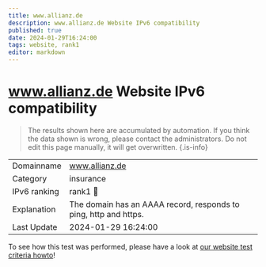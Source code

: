 ```yaml
---
title: www.allianz.de
description: www.allianz.de Website IPv6 compatibility
published: true
date: 2024-01-29T16:24:00
tags: website, rank1
editor: markdown
---
```


# www.allianz.de Website IPv6 compatibility

> The results shown here are accumulated by automation. If you think the data shown is wrong, please contact the administrators. 
> Do not edit this page manually, it will get overwritten.
{.is-info}


|   |   |
| - | - |
| Domainname | www.allianz.de
| Category | insurance |
| IPv6 ranking | rank1 :1st_place_medal: |
| Explanation | The domain has an AAAA record, responds to ping, http and https. |
| Last Update | 2024-01-29 16:24:00 |

To see how this test was performed, please have a look at [our website test criteria howto](/howto/testcriteria/website)!

